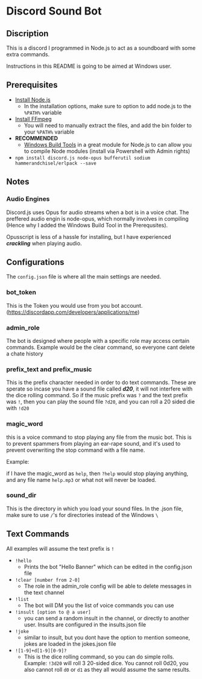 # Discord Sound Bot

## Discription

This is a discord I programmed in Node.js to act as a soundboard with some extra commands.

Instructions in this README is going to be aimed at Windows user.

## Prerequisites

* [Install Node.js](https://nodejs.org/en/download/)
  * In the installation options, make sure to option to add node.js to the `%PATH%` variable
* [Install FFmpeg](http://adaptivesamples.com/how-to-install-ffmpeg-on-windows/)
  * You will need to manually extract the files, and add the bin folder to your `%PATH%` variable
* **RECOMMENDED**
  * [Windows Build Tools](https://www.npmjs.com/package/windows-build-tools) in a great module for Node.js to can allow you to compile Node modules (install via Powershell with Admin rights)
* `npm install discord.js node-opus bufferutil sodium hammerandchisel/erlpack --save`

## Notes

### Audio Engines

Discord.js uses Opus for audio streams when a bot is in a voice chat. The preffered audio engin is node-opus, which normally involves in compiling (Hence why I added the Windows Build Tool in the Prerequsites). 

Opusscript is less of a hassle for installing, but I have experienced ***crackling*** when playing audio.

## Configurations

The `config.json` file is where all the main settings are needed.

### bot_token

This is the Token you would use from you bot account. (https://discordapp.com/developers/applications/me)

### admin_role

The bot is designed where people with a specific role may access certain commands. Example would be the clear command, so everyone cant delete a chate history

### prefix_text and prefix_music

This is the prefix character needed in order to do text commands. These are sperate so incase you have a sound file called ***d20***, it will not interfere with the dice rolling command. So if the music prefix was `?` and the text prefix was `!`, then you can play the sound file `?d20`, and you can roll a 20 sided die with `!d20`

### magic_word

this is a voice command to stop playing any file from the music bot. This is to prevent spammers from playing an ear-rape sound, and it's used to prevent overwriting the stop command with a file name.

Example: 

if I have the magic_word as `help`, then `?help` would stop playing anything, and any file name `help.mp3` or what not will never be loaded.

### sound_dir

This is the directory in which you load your sound files. In the .json file, make sure to use `/`'s for directories instead of the Windows `\`

## Text Commands

All examples will assume the text prefix is `!`

* `!hello`
  * Prints the bot "Hello Banner" which can be edited in the config.json file
* `!clear [number from 2-0]`
  * The role in the admin_role config will be able to delete messages in the text channel
* `!list`
  * The bot will DM you the list of voice commands you can use
* `!insult [option to @ a user]`
  * you can send a random insult in the channel, or directly to another user. Insults are configured in the insults.json file
* `!joke`
  * similar to insult, but you dont have the option to mention someone, jokes are loaded in the jokes.json file
* `![1-9]+d[1-9][0-9]?`
  * This is the dice rolling command, so you can do simple rolls. Example: `!3d20` will roll 3 20-sided dice. You cannot roll 0d20, you also cannot roll `d0` or `d1` as they all would assume the same results.